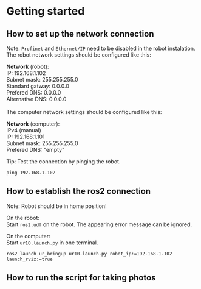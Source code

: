 # Getting started
## How to set up the network connection
Note: `Profinet` and `Ethernet/IP` need to be disabled in the robot instalation.\
The robot network settings should be configured like this:

**Network** (robot):\
IP:              192.168.1.102\
Subnet mask:     255.255.255.0\
Standard gatway: 0.0.0.0\
Prefered DNS:    0.0.0.0\
Alternative DNS: 0.0.0.0\
\
The computer network settings should be configured like this:

**Network** (computer):\
IPv4 (manual)\
IP:              192.168.1.101\
Subnet mask:     255.255.255.0\
Prefered DNS:    "empty"

Tip: Test the connection by pinging the robot.

```
ping 192.168.1.102
```

## How to establish the ros2 connection
Note: Robot should be in home position!

On the robot:\
Start `ros2.udf` on the robot. The appearing error message can be ignored.

On the computer:\
Start `ur10.launch.py` in one terminal.

```
ros2 launch ur_bringup ur10.launch.py robot_ip:=192.168.1.102 launch_rviz:=true
```

## How to run the script for taking photos